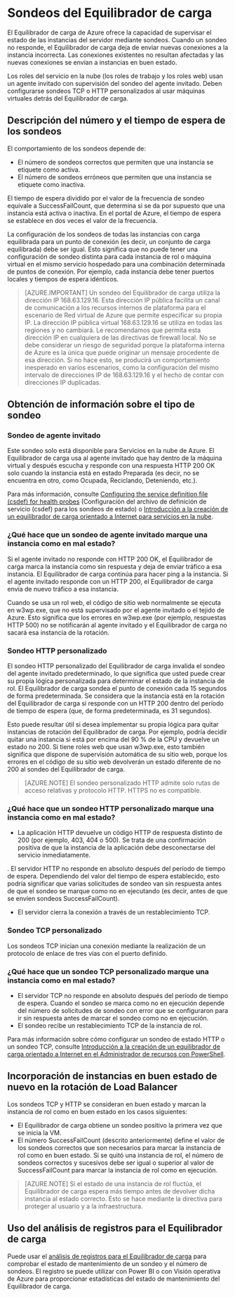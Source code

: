 <properties
  pageTitle="Sondeos personalizados del Equilibrador de carga y supervisión de estado de mantenimiento | Microsoft Azure"
  description="Aprenda a usar sondeos personalizados para el Equilibrador de carga de Azure para supervisar las instancias detrás de dicho Equilibrador."
  services="load-balancer"
  documentationCenter="na"
  authors="sdwheeler"
  manager="carmonm"
  editor=""
  tags="azure-resource-manager"
/>
<tags
  ms.service="load-balancer"
  ms.devlang="na"
  ms.topic="article"
  ms.tgt_pltfrm="na"
  ms.workload="infrastructure-services"
  ms.date="08/25/2016"
  ms.author="sewhee" />

# Sondeos del Equilibrador de carga

El Equilibrador de carga de Azure ofrece la capacidad de supervisar el estado de las instancias del servidor mediante sondeos. Cuando un sondeo no responde, el Equilibrador de carga deja de enviar nuevas conexiones a la instancia incorrecta. Las conexiones existentes no resultan afectadas y las nuevas conexiones se envían a instancias en buen estado.

Los roles del servicio en la nube (los roles de trabajo y los roles web) usan un agente invitado con supervisión del sondeo del agente invitado. Deben configurarse sondeos TCP o HTTP personalizados al usar máquinas virtuales detrás del Equilibrador de carga.

## Descripción del número y el tiempo de espera de los sondeos

El comportamiento de los sondeos depende de:

- El número de sondeos correctos que permiten que una instancia se etiquete como activa.
- El número de sondeos erróneos que permiten que una instancia se etiquete como inactiva.

El tiempo de espera dividido por el valor de la frecuencia de sondeo equivale a SuccessFailCount, que determina si se da por supuesto que una instancia está activa o inactiva. En el portal de Azure, el tiempo de espera se establece en dos veces el valor de la frecuencia.

La configuración de los sondeos de todas las instancias con carga equilibrada para un punto de conexión (es decir, un conjunto de carga equilibrada) debe ser igual. Esto significa que no puede tener una configuración de sondeo distinta para cada instancia de rol o máquina virtual en el mismo servicio hospedado para una combinación determinada de puntos de conexión. Por ejemplo, cada instancia debe tener puertos locales y tiempos de espera idénticos.


>[AZURE.IMPORTANT] Un sondeo del Equilibrador de carga utiliza la dirección IP 168.63.129.16. Esta dirección IP pública facilita un canal de comunicación a los recursos internos de plataforma para el escenario de Red virtual de Azure que permite especificar su propia IP. La dirección IP pública virtual 168.63.129.16 se utiliza en todas las regiones y no cambiará. Le recomendamos que permita esta dirección IP en cualquiera de las directivas de firewall local. No se debe considerar un riesgo de seguridad porque la plataforma interna de Azure es la única que puede originar un mensaje procedente de esa dirección. Si no hace esto, se producirá un comportamiento inesperado en varios escenarios, como la configuración del mismo intervalo de direcciones IP de 168.63.129.16 y el hecho de contar con direcciones IP duplicadas.

## Obtención de información sobre el tipo de sondeo

### Sondeo de agente invitado

Este sondeo solo está disponible para Servicios en la nube de Azure. El Equilibrador de carga usa al agente invitado que hay dentro de la máquina virtual y después escucha y responde con una respuesta HTTP 200 OK solo cuando la instancia está en estado Preparada (es decir, no se encuentra en otro, como Ocupada, Reciclando, Deteniendo, etc.).

Para más información, consulte [Configuring the service definition file (csdef) for health probes](https://msdn.microsoft.com/library/azure/jj151530.asp) (Configuración del archivo de definición de servicio (csdef) para los sondeos de estado) o [Introducción a la creación de un equilibrador de carga orientado a Internet para servicios en la nube](load-balancer-get-started-internet-classic-cloud.md#check-load-balancer-health-status-for-cloud-services).

### ¿Qué hace que un sondeo de agente invitado marque una instancia como en mal estado?

Si el agente invitado no responde con HTTP 200 OK, el Equilibrador de carga marca la instancia como sin respuesta y deja de enviar tráfico a esa instancia. El Equilibrador de carga continúa para hacer ping a la instancia. Si el agente invitado responde con un HTTP 200, el Equilibrador de carga envía de nuevo tráfico a esa instancia.

Cuando se usa un rol web, el código de sitio web normalmente se ejecuta en w3wp.exe, que no está supervisado por el agente invitado o el tejido de Azure. Esto significa que los errores en w3wp.exe (por ejemplo, respuestas HTTP 500) no se notificarán al agente invitado y el Equilibrador de carga no sacará esa instancia de la rotación.

### Sondeo HTTP personalizado

El sondeo HTTP personalizado del Equilibrador de carga invalida el sondeo del agente invitado predeterminado, lo que significa que usted puede crear su propia lógica personalizada para determinar el estado de la instancia de rol. El Equilibrador de carga sondea el punto de conexión cada 15 segundos de forma predeterminada. Se considera que la instancia está en la rotación del Equilibrador de carga si responde con un HTTP 200 dentro del período de tiempo de espera (que, de forma predeterminada, es 31 segundos).

Esto puede resultar útil si desea implementar su propia lógica para quitar instancias de rotación del Equilibrador de carga. Por ejemplo, podría decidir quitar una instancia si está por encima del 90 % de la CPU y devuelve un estado no 200. Si tiene roles web que usan w3wp.exe, esto también significa que dispone de supervisión automática de su sitio web, porque los errores en el código de su sitio web devolverán un estado diferente de no 200 al sondeo del Equilibrador de carga.

>[AZURE.NOTE] El sondeo personalizado HTTP admite solo rutas de acceso relativas y protocolo HTTP. HTTPS no es compatible.

### ¿Qué hace que un sondeo HTTP personalizado marque una instancia como en mal estado?

- La aplicación HTTP devuelve un código HTTP de respuesta distinto de 200 (por ejemplo, 403, 404 o 500). Se trata de una confirmación positiva de que la instancia de la aplicación debe desconectarse del servicio inmediatamente.

. El servidor HTTP no responde en absoluto después del período de tiempo de espera. Dependiendo del valor del tiempo de espera establecido, esto podría significar que varias solicitudes de sondeo van sin respuesta antes de que el sondeo se marque como no en ejecutando (es decir, antes de que se envíen sondeos SuccessFailCount).
- 	El servidor cierra la conexión a través de un restablecimiento TCP.

### Sondeo TCP personalizado

Los sondeos TCP inician una conexión mediante la realización de un protocolo de enlace de tres vías con el puerto definido.

### ¿Qué hace que un sondeo TCP personalizado marque una instancia como en mal estado?

- El servidor TCP no responde en absoluto después del período de tiempo de espera. Cuando el sondeo se marca como no en ejecución depende del número de solicitudes de sondeo con error que se configuraron para ir sin respuesta antes de marcar el sondeo como no en ejecución.
- El sondeo recibe un restablecimiento TCP de la instancia de rol.

Para más información sobre cómo configurar un sondeo de estado HTTP o un sondeo TCP, consulte [Introducción a la creación de un equilibrador de carga orientado a Internet en el Administrador de recursos con PowerShell](load-balancer-get-started-internet-arm-ps.md#create-lb-rules-nat-rules-a-probe-and-a-load-balancer).

## Incorporación de instancias en buen estado de nuevo en la rotación de Load Balancer

Los sondeos TCP y HTTP se consideran en buen estado y marcan la instancia de rol como en buen estado en los casos siguientes:

- El Equilibrador de carga obtiene un sondeo positivo la primera vez que se inicia la VM.
- El número SuccessFailCount (descrito anteriormente) define el valor de los sondeos correctos que son necesarios para marcar la instancia de rol como en buen estado. Si se quitó una instancia de rol, el número de sondeos correctos y sucesivos debe ser igual o superior al valor de SuccessFailCount para marcar la instancia de rol como en ejecución.

>[AZURE.NOTE] Si el estado de una instancia de rol fluctúa, el Equilibrador de carga espera más tiempo antes de devolver dicha instancia al estado correcto. Esto se hace mediante la directiva para proteger al usuario y a la infraestructura.

## Uso del análisis de registros para el Equilibrador de carga

Puede usar el [análisis de registros para el Equilibrador de carga](load-balancer-monitor-log.md) para comprobar el estado de mantenimiento de un sondeo y el número de sondeos. El registro se puede utilizar con Power BI o con Visión operativa de Azure para proporcionar estadísticas del estado de mantenimiento del Equilibrador de carga.

<!---HONumber=AcomDC_0921_2016-->